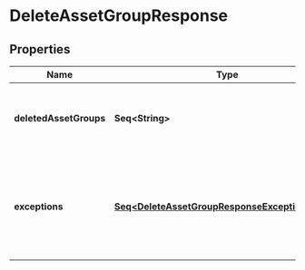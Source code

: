

# DeleteAssetGroupResponse


## Properties

Name | Type | Description | Notes
------------ | ------------- | ------------- | -------------
**deletedAssetGroups** | **Seq&lt;String&gt;** | A list of ids of successfully deleted asset groups. |  [optional]
**exceptions** | [**Seq&lt;DeleteAssetGroupResponseExceptionsInner&gt;**](DeleteAssetGroupResponseExceptionsInner.md) | A list of errors associated with the asset groups. Will be returned if there is an error. |  [optional]




